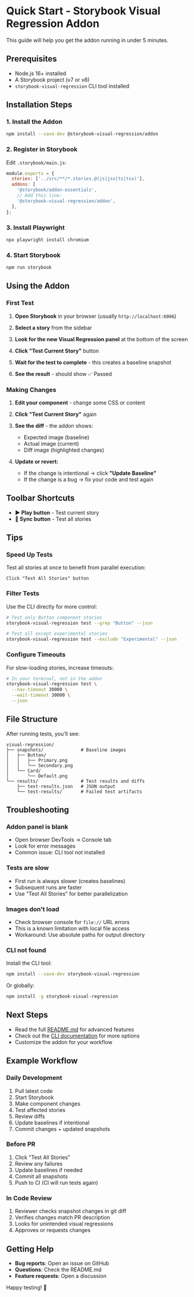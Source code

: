 # Quick Start - Storybook Visual Regression Addon

This guide will help you get the addon running in under 5 minutes.

## Prerequisites

- Node.js 16+ installed
- A Storybook project (v7 or v8)
- `storybook-visual-regression` CLI tool installed

## Installation Steps

### 1. Install the Addon

```bash
npm install --save-dev @storybook-visual-regression/addon
```

### 2. Register in Storybook

Edit `.storybook/main.js`:

```javascript
module.exports = {
  stories: ['../src/**/*.stories.@(js|jsx|ts|tsx)'],
  addons: [
    '@storybook/addon-essentials',
    // Add this line:
    '@storybook-visual-regression/addon',
  ],
};
```

### 3. Install Playwright

```bash
npx playwright install chromium
```

### 4. Start Storybook

```bash
npm run storybook
```

## Using the Addon

### First Test

1. **Open Storybook** in your browser (usually `http://localhost:6006`)

2. **Select a story** from the sidebar

3. **Look for the new Visual Regression panel** at the bottom of the screen

4. **Click "Test Current Story"** button

5. **Wait for the test to complete** - this creates a baseline snapshot

6. **See the result** - should show ✅ Passed

### Making Changes

1. **Edit your component** - change some CSS or content

2. **Click "Test Current Story"** again

3. **See the diff** - the addon shows:
   - Expected image (baseline)
   - Actual image (current)
   - Diff image (highlighted changes)

4. **Update or revert:**
   - If the change is intentional → click **"Update Baseline"**
   - If the change is a bug → fix your code and test again

## Toolbar Shortcuts

- **▶️ Play button** - Test current story
- **🔄 Sync button** - Test all stories

## Tips

### Speed Up Tests

Test all stories at once to benefit from parallel execution:

```
Click "Test All Stories" button
```

### Filter Tests

Use the CLI directly for more control:

```bash
# Test only Button component stories
storybook-visual-regression test --grep "Button" --json

# Test all except experimental stories
storybook-visual-regression test --exclude "Experimental" --json
```

### Configure Timeouts

For slow-loading stories, increase timeouts:

```bash
# In your terminal, not in the addon
storybook-visual-regression test \
  --nav-timeout 30000 \
  --wait-timeout 30000 \
  --json
```

## File Structure

After running tests, you'll see:

```
visual-regression/
├── snapshots/              # Baseline images
│   ├── Button/
│   │   ├── Primary.png
│   │   └── Secondary.png
│   └── Card/
│       └── Default.png
└── results/                # Test results and diffs
    ├── test-results.json   # JSON output
    └── test-results/       # Failed test artifacts
```

## Troubleshooting

### Addon panel is blank

- Open browser DevTools → Console tab
- Look for error messages
- Common issue: CLI tool not installed

### Tests are slow

- First run is always slower (creates baselines)
- Subsequent runs are faster
- Use "Test All Stories" for better parallelization

### Images don't load

- Check browser console for `file://` URL errors
- This is a known limitation with local file access
- Workaround: Use absolute paths for output directory

### CLI not found

Install the CLI tool:

```bash
npm install --save-dev storybook-visual-regression
```

Or globally:

```bash
npm install -g storybook-visual-regression
```

## Next Steps

- Read the full [README.md](./README.md) for advanced features
- Check out the [CLI documentation](../README.md) for more options
- Customize the addon for your workflow

## Example Workflow

### Daily Development

1. Pull latest code
2. Start Storybook
3. Make component changes
4. Test affected stories
5. Review diffs
6. Update baselines if intentional
7. Commit changes + updated snapshots

### Before PR

1. Click "Test All Stories"
2. Review any failures
3. Update baselines if needed
4. Commit all snapshots
5. Push to CI (CI will run tests again)

### In Code Review

1. Reviewer checks snapshot changes in git diff
2. Verifies changes match PR description
3. Looks for unintended visual regressions
4. Approves or requests changes

## Getting Help

- **Bug reports**: Open an issue on GitHub
- **Questions**: Check the README.md
- **Feature requests**: Open a discussion

Happy testing! 🎉
